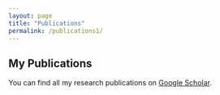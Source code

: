```yaml
---
layout: page
title: "Publications"
permalink: /publications1/
---
```


## My Publications

You can find all my research publications on [Google Scholar](https://scholar.google.com/citations?user=YOUR_ID).
